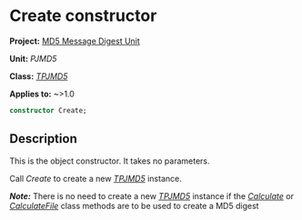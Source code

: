 # Create constructor

**Project:** [MD5 Message Digest Unit](../API.md)

**Unit:** _PJMD5_

**Class:** [_TPJMD5_](./TPJMD5.md)

**Applies to:** ~>1.0

```pascal
constructor Create;
```

## Description

This is the object constructor. It takes no parameters.

Call _Create_ to create a new [_TPJMD5_](./TPJMD5.md) instance.

***Note:*** There is no need to create a new [_TPJMD5_](./TPJMD5.md) instance if the [_Calculate_](./TPJMD5-Calculate.md) or [_CalculateFile_](./TPJMD5-CalculateFile.md) class methods are to be used to create a MD5 digest
